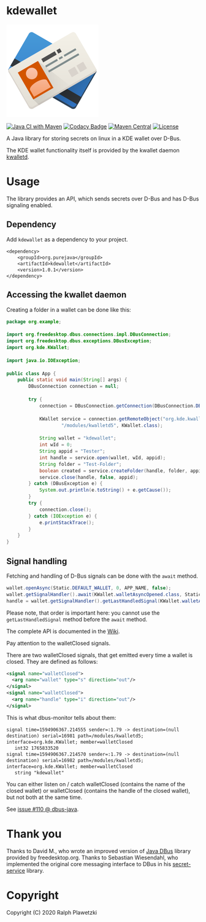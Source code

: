 # kdewallet
![KWallet](KWallet.png)

[![Java CI with Maven](https://github.com/purejava/kdewallet/workflows/Java%20CI%20with%20Maven/badge.svg)](https://github.com/purejava/kdewallet/actions?query=workflow%3A%22Java+CI+with+Maven%22)
[![Codacy Badge](https://app.codacy.com/project/badge/Grade/da634cf61b71475293312f9bfadafde7)](https://www.codacy.com/manual/purejava/kdewallet?utm_source=github.com&amp;utm_medium=referral&amp;utm_content=purejava/kdewallet&amp;utm_campaign=Badge_Grade)
[![Maven Central](https://img.shields.io/maven-central/v/org.purejava/kdewallet.svg?label=Maven%20Central)](https://search.maven.org/search?q=g:%22org.purejava%22%20AND%20a:%22kdewallet%22)
[![License](https://img.shields.io/github/license/purejava/kdewallet.svg)](https://github.com/purejava/kdewallet/blob/master/LICENSE)

A Java library for storing secrets on linux in a KDE wallet over D-Bus.

The KDE wallet functionality itself is provided by the kwallet daemon [kwalletd](https://github.com/KDE/kwallet/tree/master/src/runtime/kwalletd).

# Usage
The library provides an API, which sends secrets over D-Bus and has D-Bus signaling enabled.

## Dependency
Add `kdewallet` as a dependency to your project.
```maven
<dependency>
    <groupId>org.purejava</groupId>
    <artifactId>kdewallet</artifactId>
    <version>1.0.1</version>
</dependency>
```

## Accessing the kwallet daemon
Creating a folder in a wallet can be done like this:
```java
package org.example;

import org.freedesktop.dbus.connections.impl.DBusConnection;
import org.freedesktop.dbus.exceptions.DBusException;
import org.kde.KWallet;

import java.io.IOException;

public class App {
    public static void main(String[] args) {
        DBusConnection connection = null;

        try {
            connection = DBusConnection.getConnection(DBusConnection.DBusBusType.SESSION);

            KWallet service = connection.getRemoteObject("org.kde.kwalletd5",
                    "/modules/kwalletd5", KWallet.class);

            String wallet = "kdewallet";
            int wId = 0;
            String appid = "Tester";
            int handle = service.open(wallet, wId, appid);
            String folder = "Test-Folder";
            boolean created = service.createFolder(handle, folder, appid);
            service.close(handle, false, appid);
        } catch (DBusException e) {
            System.out.println(e.toString() + e.getCause());
        }
        try {
            connection.close();
        } catch (IOException e) {
            e.printStackTrace();
        }
    }
}
```

## Signal handling
Fetching and handling of D-Bus signals can be done with the `await` method.
```java
wallet.openAsync(Static.DEFAULT_WALLET, 0, APP_NAME, false);
wallet.getSignalHandler().await(KWallet.walletAsyncOpened.class, Static.ObjectPaths.SECRETS, () -> null);
handle = wallet.getSignalHandler().getLastHandledSignal(KWallet.walletAsyncOpened.class, Static.ObjectPaths.SECRETS).handle;
```
Please note, that order is important here: you cannot use the `getLastHandledSignal` method before the `await` method.

The complete API is documented in the [Wiki](https://github.com/purejava/kdewallet/wiki/Home).

Pay attention to the walletClosed signals.

There are two walletClosed signals, that get emitted every time a wallet is closed. They are defined as follows:
```xml
<signal name="walletClosed">
  <arg name="wallet" type="s" direction="out"/>
</signal>
<signal name="walletClosed">
  <arg name="handle" type="i" direction="out"/>
</signal>
```

This is what dbus-monitor tells about them:
```log
signal time=1594906367.214555 sender=:1.79 -> destination=(null destination) serial=16981 path=/modules/kwalletd5; interface=org.kde.KWallet; member=walletClosed
   int32 1765833520
signal time=1594906367.214570 sender=:1.79 -> destination=(null destination) serial=16982 path=/modules/kwalletd5; interface=org.kde.KWallet; member=walletClosed
   string "kdewallet"
```
You can either listen on / catch walletClosed (contains the name of the closed wallet) or walletClosed (contains the handle of the closed wallet), but not both at the same time.

See [issue #110 @ dbus-java](https://github.com/hypfvieh/dbus-java/issues/110).

# Thank you
Thanks to David M., who wrote an improved version of [Java DBus](https://github.com/hypfvieh/dbus-java) library provided by freedesktop.org.
Thanks to Sebastian Wiesendahl, who implemented the original core messaging interface to DBus in his [secret-service](https://github.com/swiesend/secret-service) library.

# Copyright
Copyright (C) 2020 Ralph Plawetzki